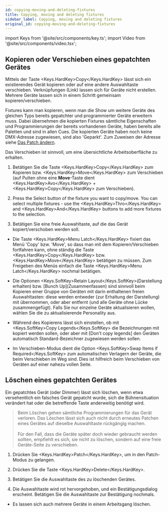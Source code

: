 ```yaml
---
id: copying-moving-and-deleting-fixtures
title: Copying, moving and deleting fixtures
sidebar_label: Copying, moving and deleting fixtures
original_id: copying-moving-and-deleting-fixtures
---
```


import Keys from '@site/src/components/key.ts';
import Video from '@site/src/components/video.tsx';

## Kopieren oder Verschieben eines gepatchten Gerätes

Mittels der Taste <Keys.HardKey>Copy</Keys.HardKey> lässt sich ein existierendes Gerät 
kopieren oder auf eine andere Auswahltaste verschieben. Verknüpfungen 
(Link) lassen sich für Geräte nicht erstellen. Mehrere Geräte lassen 
sich in einem Schritt gemeinsam kopieren/verschieben.

Fixtures kann man kopieren, wenn man die Show um weitere Geräte des
gleichen Typs bereits gepatchter und programmierter Geräte erweitern
muss. Dabei übernehmen die kopierten Fixtures sämtliche Eigenschaften
und Programmierungen der bereits vorhandenen Geräte, haben bereits alle
Paletten und sind in allen Cues. Die kopierten Geräte haben noch keine
DMX-Adresse zugewiesen, sind also 'Geparkt'. Zum Zuweisen der Adresse 
siehe [Das Patch ändern](./changing-the-patch.md).

Das Verschieben ist sinnvoll, um eine übersichtliche Arbeitsoberfläche
zu erhalten.

1.  Betätigen Sie die Taste <Keys.HardKey>Copy</Keys.HardKey> zum Kopieren bzw. <Keys.HardKey>Move</Keys.HardKey> zum 
    Verschieben (auf Pulten ohne eine <strong>Move</strong>-Taste dient <Keys.HardKey>Avo</Keys.HardKey> + 
	<Keys.HardKey>Copy</Keys.HardKey> zum Verschieben).
	
2.  Press the Select button of the fixture you want to copy/move. You
	can select multiple fixtures - use the <Keys.HardKey>Thro</Keys.HardKey> and <Keys.HardKey>And</Keys.HardKey> buttons to
	add more fixtures to the selection.

3.  Betätigen Sie eine freie Auswahltaste, auf die das Gerät
	kopiert/verschoben werden soll.

-   Die Taste <Keys.HardKey>Menu Latch</Keys.HardKey> fixiert das Menü 'Copy' bzw. 'Move', so 
	dass man mit dem Kopieren/Verschieben fortfahren kann, ohne ständig 
	die Taste <Keys.HardKey>Copy</Keys.HardKey> bzw. <Keys.HardKey>Move</Keys.HardKey> betätigen zu müssen. Zum Freigeben 
	des Menüs einfach die Taste <Keys.HardKey>Menu Latch</Keys.HardKey> nochmal betätigen.

-   Die Optionen <Keys.SoftKey>Retain Layout</Keys.SoftKey>(Darstellung erhalten) bzw. \[Bunch
    Up\](Zusammenfassen) sind sinnvoll beim Kopieren einer Gruppe von
    Geräten mit darin enthaltenen freien Auswahltasten: diese werden
    entweder (zur Erhaltung der Darstellung) mit übernommen, oder aber
    entfernt (und alle Geräte ohne Lücke zusammengefügt). Falls Sie nur
    einzelne Geräte aktualisieren wollen, wählen Sie die zu
    aktualisierende Personality aus.

-   Während des Kopierens lässt sich einstellen, ob mit <Keys.SoftKey>Copy Legends</Keys.SoftKey>
    die Bezeichnungen mit kopiert werden sollen, oder aber mit \[Don't
    copy legends\] den Geräten automatisch Standard-Bezeichner
    zugewiesen werden sollen.

-   Im Verschieben-Modus dient die Option <Keys.SoftKey>Swap Items if Required</Keys.SoftKey> zum
    automatischen Verlagern der Geräte, die beim Verschieben im Weg
    sind. Dies ist hilfreich beim Verschieben von Geräten auf einer
    nahezu vollen Seite.

## Löschen eines gepatchten Gerätes

Ein gepatchtes Gerät (oder Dimmer) lässt sich löschen, wenn etwa
versehentlich ein falsches Gerät gepatcht wurde, sich die
Bühnensituation verändert hat oder die betreffende Taste anderweitig
benötigt wird.

> Beim Löschen gehen sämtliche Programmierungen für das Gerät verloren. Das Löschen lässt sich auch nicht durch erneutes Patchen eines Gerätes auf dieselbe Auswahltaste rückgängig machen.\
\
Für den Fall, dass die Geräte später doch wieder gebraucht werden sollten, empfiehlt es sich, sie nicht zu löschen, sondern auf eine freie Geräte-Seite zu verschieben. 

1.  Drücken Sie <Keys.HardKey>Patch</Keys.HardKey>, um in den Patch-Modus zu gelangen.

2.  Drücken Sie die Taste <Keys.HardKey>Delete</Keys.HardKey>.

3.  Betätigen Sie die Auswahltaste des zu löschenden Gerätes.

4.  Die Auswahltaste wird rot hervorgehoben, und ein Bestätigungsdialog
	erscheint. Betätigen Sie die Auswahltaste zur Bestätigung nochmals.

-   Es lassen sich auch mehrere Geräte in einem Arbeitsgang löschen.
